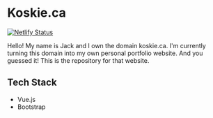 # Koskie.ca

[![Netlify Status](https://api.netlify.com/api/v1/badges/0b4362af-a2ea-4daa-9eaa-3de73901acdd/deploy-status)](https://app.netlify.com/sites/koskiedotca/deploys)

Hello! My name is Jack and I own the domain koskie.ca. I'm currently turning this domain into my own personal portfolio website. And you guessed it! This is the repository for that website.

## Tech Stack
- Vue.js
- Bootstrap